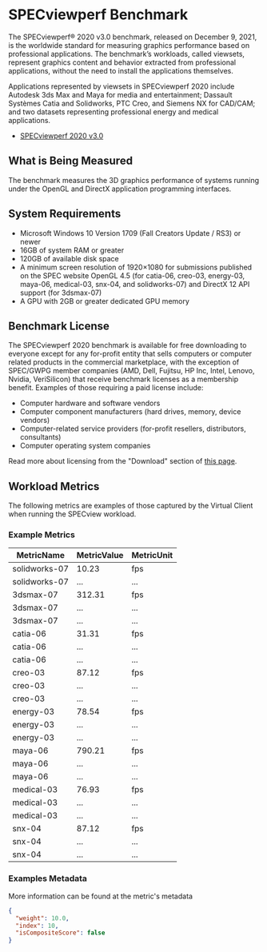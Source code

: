 # SPECviewperf Benchmark
The SPECviewperf® 2020 v3.0 benchmark, released on December 9, 2021, is the worldwide standard for measuring graphics performance based on professional applications.
The benchmark’s workloads, called viewsets, represent graphics content and behavior extracted from professional applications, without the need to install the applications themselves. 

Applications represented by viewsets in SPECviewperf 2020 include Autodesk 3ds Max and Maya for media and entertainment; Dassault Systèmes Catia and Solidworks, PTC Creo, and Siemens NX for CAD/CAM; and two datasets representing professional energy and medical applications.

* [SPECviewperf 2020 v3.0](https://gwpg.spec.org/benchmarks/benchmark/specviewperf-2020-v3-0/)

## What is Being Measured 
The benchmark measures the 3D graphics performance of systems running under the OpenGL and DirectX application programming interfaces.

## System Requirements
* Microsoft Windows 10 Version 1709 (Fall Creators Update / RS3) or newer
* 16GB of system RAM or greater
* 120GB of available disk space
* A minimum screen resolution of 1920×1080 for submissions published on the SPEC website
OpenGL 4.5 (for catia-06, creo-03, energy-03, maya-06, medical-03, snx-04, and solidworks-07) and DirectX 12 API support (for 3dsmax-07)
* A GPU with 2GB or greater dedicated GPU memory

## Benchmark License
The SPECviewperf 2020 benchmark is available for free downloading to everyone except for any for-profit entity that sells computers or computer  related products in the commercial marketplace, with the exception of SPEC/GWPG member companies (AMD, Dell, Fujitsu, HP Inc, Intel, Lenovo, Nvidia, VeriSilicon) that receive benchmark licenses as a membership benefit. Examples of those requiring a paid license include:

* Computer hardware and software vendors
* Computer component manufacturers (hard drives, memory, device vendors)
* Computer-related service providers (for-profit resellers, distributors, consultants)
* Computer operating system companies

Read more about licensing from the "Download" section of [this page](https://gwpg.spec.org/benchmarks/benchmark/specviewperf-2020-v3-0/).

## Workload Metrics
The following metrics are examples of those captured by the Virtual Client when running the SPECview workload.

### Example Metrics
| MetricName      | MetricValue | MetricUnit |
|---------------- |-------------|------------|
| solidworks-07   |	10.23	    | fps          |
| solidworks-07   | ...         | ...        |
| 3dsmax-07       | 312.31      | fps        |
| 3dsmax-07       | ...         | ...        |
| 3dsmax-07       | ...         | ...        |
| catia-06        | 31.31       | fps        |
| catia-06        | ...         | ...        |
| catia-06        | ...         | ...        |
| creo-03         | 87.12       | fps        |
| creo-03         | ...         | ...        |
| creo-03         | ...         | ...        |
| energy-03       | 78.54       | fps        |
| energy-03       | ...         | ...        |
| energy-03       | ...         | ...        |
| maya-06         | 790.21      | fps        |
| maya-06         | ...         | ...        |
| maya-06         | ...         | ...        |
| medical-03      | 76.93       | fps        |
| medical-03      | ...         | ...        |
| medical-03      | ...         | ...        |
| snx-04          | 87.12       | fps        |
| snx-04          | ...         | ...        |
| snx-04          | ...         | ...        |
           
### Examples Metadata
More information can be found at the metric's metadata
```json 
{
  "weight": 10.0,
  "index": 10,
  "isCompositeScore": false
}
```